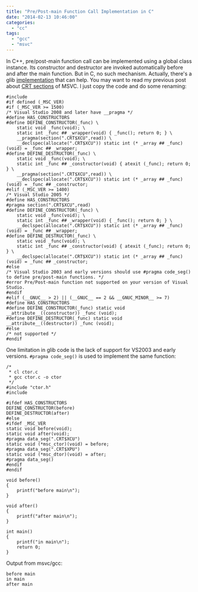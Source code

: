 ```yaml
---
title: "Pre/Post-main Function Call Implementation in C"
date: "2014-02-13 10:46:00"
categories: 
  - "cc"
tags: 
  - "gcc"
  - "msvc"
---
```


In C++, pre/post-main function call can be implemented using a global class instance. Its constructor and destructor are invoked automatically before and after the main function. But in C, no such mechanism. Actually, there's a glib [implementation](https://git.gnome.org/browse/glib/tree/glib/gconstructor.h) that can help. You may want to read my previous post about [CRT sections](http://www.gonwan.com/2014/02/13/msvc-crt-initialization/) of MSVC. I just copy the code and do some renaming:

```
#include 
#if defined (_MSC_VER)
#if (_MSC_VER >= 1500)
/* Visual Studio 2008 and later have __pragma */
#define HAS_CONSTRUCTORS
#define DEFINE_CONSTRUCTOR(_func) \
    static void _func(void); \
    static int _func ## _wrapper(void) { _func(); return 0; } \
    __pragma(section(".CRT$XCU",read)) \
    __declspec(allocate(".CRT$XCU")) static int (* _array ## _func)(void) = _func ## _wrapper;
#define DEFINE_DESTRUCTOR(_func) \
    static void _func(void); \
    static int _func ## _constructor(void) { atexit (_func); return 0; } \
    __pragma(section(".CRT$XCU",read)) \
    __declspec(allocate(".CRT$XCU")) static int (* _array ## _func)(void) = _func ## _constructor;
#elif (_MSC_VER >= 1400)
/* Visual Studio 2005 */
#define HAS_CONSTRUCTORS
#pragma section(".CRT$XCU",read)
#define DEFINE_CONSTRUCTOR(_func) \
    static void _func(void); \
    static int _func ## _wrapper(void) { _func(); return 0; } \
    __declspec(allocate(".CRT$XCU")) static int (* _array ## _func)(void) = _func ## _wrapper;
#define DEFINE_DESTRUCTOR(_func) \
    static void _func(void); \
    static int _func ## _constructor(void) { atexit (_func); return 0; } \
    __declspec(allocate(".CRT$XCU")) static int (* _array ## _func)(void) = _func ## _constructor;
#else
/* Visual Studio 2003 and early versions should use #pragma code_seg() to define pre/post-main functions. */
#error Pre/Post-main function not supported on your version of Visual Studio.
#endif
#elif (__GNUC__ > 2) || (__GNUC__ == 2 && __GNUC_MINOR__ >= 7)
#define HAS_CONSTRUCTORS
#define DEFINE_CONSTRUCTOR(_func) static void __attribute__((constructor)) _func (void);
#define DEFINE_DESTRUCTOR(_func) static void __attribute__((destructor)) _func (void);
#else
/* not supported */
#endif
```

One limitation in glib code is the lack of support for VS2003 and early versions. `#pragma code_seg()` is used to implement the same function:

```
/*
 * cl ctor.c
 * gcc ctor.c -o ctor
 */
#include "ctor.h"
#include 

#ifdef HAS_CONSTRUCTORS
DEFINE_CONSTRUCTOR(before)
DEFINE_DESTRUCTOR(after)
#else
#ifdef _MSC_VER
static void before(void);
static void after(void);
#pragma data_seg(".CRT$XCU")
static void (*msc_ctor)(void) = before;
#pragma data_seg(".CRT$XPU")
static void (*msc_dtor)(void) = after;
#pragma data_seg()
#endif
#endif

void before()
{
    printf("before main\n");
}

void after()
{
    printf("after main\n");
}

int main()
{
    printf("in main\n");
    return 0;
}
```

Output from msvc/gcc:

```
before main
in main
after main
```

